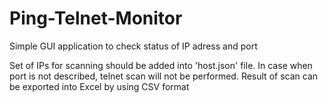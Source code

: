 # Ping-Telnet-Monitor
Simple GUI application to check status of IP adress and port

Set of IPs for scanning should be added into 'host.json' file. In case when port is not described, telnet scan will not be performed. Result of scan can be exported into Excel by using CSV format
